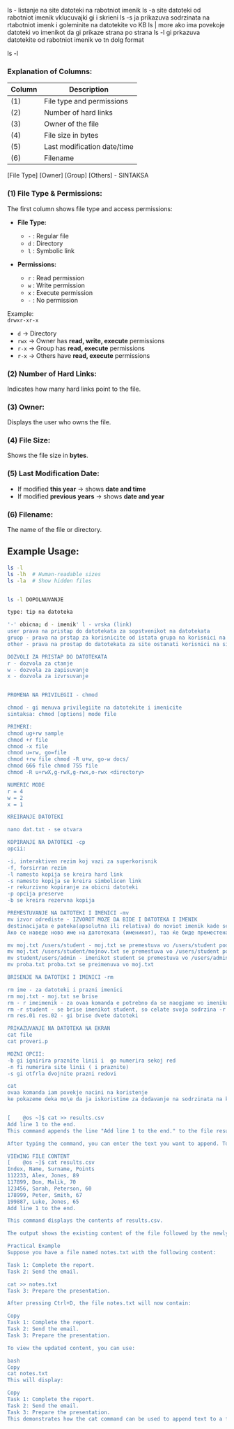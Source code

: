 ls - listanje na site datoteki na rabotniot imenik
ls -a site datoteki od rabotniot imenik vklucuvajki gi i skrieni
ls -s ja prikazuva sodrzinata na rtabotniot imenk i goleminite na datotekite vo KB
ls | more ako ima povekoje datoteki vo imenikot da gi prikaze strana po strana
ls -l gi prkazuva datotekite od rabotniot imenik vo tn dolg format


ls -l

### Explanation of Columns:
| Column | Description |
|--------|-------------|
| (1) | File type and permissions |
| (2) | Number of hard links |
| (3) | Owner of the file |
| (4) | File size in bytes |
| (5) | Last modification date/time |
| (6) | Filename |

[File Type] [Owner] [Group] [Others] - SINTAKSA

### (1) File Type & Permissions:
The first column shows file type and access permissions:

- **File Type:**
  - `-` : Regular file  
  - `d` : Directory  
  - `l` : Symbolic link  

- **Permissions:**  
  - `r` : Read permission  
  - `w` : Write permission  
  - `x` : Execute permission  
  - `-` : No permission  

Example:  
`drwxr-xr-x`  
- `d` → Directory  
- `rwx` → Owner has **read, write, execute** permissions  
- `r-x` → Group has **read, execute** permissions  
- `r-x` → Others have **read, execute** permissions  

### (2) Number of Hard Links:
Indicates how many hard links point to the file.

### (3) Owner:
Displays the user who owns the file.

### (4) File Size:
Shows the file size in **bytes**.

### (5) Last Modification Date:
- If modified **this year** → shows **date and time**  
- If modified **previous years** → shows **date and year**  

### (6) Filename:
The name of the file or directory.

## Example Usage:
```bash
ls -l
ls -lh  # Human-readable sizes
ls -la  # Show hidden files


ls -l DOPOLNUVANJE

type: tip na datoteka

'-' obicna; d - imenik' l - vrska (link)
user prava na pristap do datotekata za sopstvenikot na datotekata
gruop - prava na prstap za korisnicite od istata grupa na korisnici na koja pripagja sopstvenikot na datotekata
other - prava na prostap do datotekata za site ostanati korisnici na sistemot

DOZVOLI ZA PRISTAP DO DATOTEKATA
r - dozvola za ctanje
w - dozvola za zapisuvanje
x - dozvola za izvrsuvanje


PROMENA NA PRIVILEGII - chmod

chmod - gi menuva privilegiite na datotekite i imenicite
sintaksa: chmod [options] mode file

PRIMERI:
chmod ug+rw sample
chmod +r file
chmod -x file
chmod u=rw, go=file
chmod +rw file chmod -R u+w, go-w docs/
chmod 666 file chmod 755 file
chmod -R u+rwX,g-rwX,g-rwx,o-rwx <directory>

NUMERIC MODE
r = 4
w = 2
x = 1

KREIRANJE DATOTEKI

nano dat.txt - se otvara

KOPIRANJE NA DATOTEKI -cp
opcii:

-i, interaktiven rezim koj vazi za superkorisnik
-f, forsirran rezim
-l namesto kopija se kreira hard link
-s namesto kopija se kreira simbolicen link
-r rekurzivno kopiranje za obicni datoteki
-p opcija preserve
-b se kreira rezervna kopija

PREMESTUVANJE NA DATOTEKI I IMENICI -mv
mv izvor odrediste - IZVOROT MOZE DA BIDE I DATOTEKA I IMENIK
destinacijata e pateka(apsolutna ili relativa) do noviot imenik kade se vrzi premestuvanjeto 
Ако се наведе ново име на датотеката (именикот), таа ќе биде преместена под новото име

mv moj.txt /users/student - moj.txt se premestuva vo /users/student pod istoto ime
mv moj.txt /users/student/mojnov.txt se premestuva vo /users/student pod novo ime mojnov.txt
mv student/users/admin - imenikot student se premestuva vo /users/admin pod istoto ime
mv proba.txt proba.txt se preimenuva vo moj.txt

BRISENJE NA DATOTEKI I IMENICI -rm

rm ime - za datoteki i prazni imenici
rm moj.txt - moj.txt se brise
rm - r imeimenik - za ovaa komanda e potrebno da se naogjame vo imenikot roditel na onoj sto se brise. So ova ke se izbrisat i site podimenici i datoteki na konkretniot imenik
rm -r student - se brise imenikot student, so celate svoja sodrzina -r e za rekurzivno brisenje
rm res.01 res.02 - gi brise dvete datoteki

PRIKAZUVANJE NA DATOTEKA NA EKRAN
cat file
cat proveri.p

MOZNI OPCII:
-b gi ignirira praznite linii i  go numerira sekoj red
-n fi numerira site linii ( i praznite)
-s gi otfrla dvojnite prazni redovi

cat
ovaa komanda iam povekje nacini na koristenje
ke pokazeme deka mo\e da ja iskoristime za dodavanje na sodrzinata na krajot na datotekata, so koristenje na operatorot>>


[    @os ~]$ cat >> results.csv
Add line 1 to the end.
This command appends the line "Add line 1 to the end." to the file results.csv.

After typing the command, you can enter the text you want to append. To finish, press Ctrl+D.

VIEWING FILE CONTENT
[    @os ~]$ cat results.csv
Index, Name, Surname, Points
112233, Alex, Jones, 89
117899, Don, Malik, 70
123456, Sarah, Peterson, 60
178999, Peter, Smith, 67
199887, Luke, Jones, 65
Add line 1 to the end.

This command displays the contents of results.csv.

The output shows the existing content of the file followed by the newly appended line "Add line 1 to the end."

Practical Example
Suppose you have a file named notes.txt with the following content:

Task 1: Complete the report.
Task 2: Send the email.

cat >> notes.txt
Task 3: Prepare the presentation.

After pressing Ctrl+D, the file notes.txt will now contain:

Copy
Task 1: Complete the report.
Task 2: Send the email.
Task 3: Prepare the presentation.

To view the updated content, you can use:

bash
Copy
cat notes.txt
This will display:

Copy
Task 1: Complete the report.
Task 2: Send the email.
Task 3: Prepare the presentation.
This demonstrates how the cat command can be used to append text to a file and then view the updated contents.